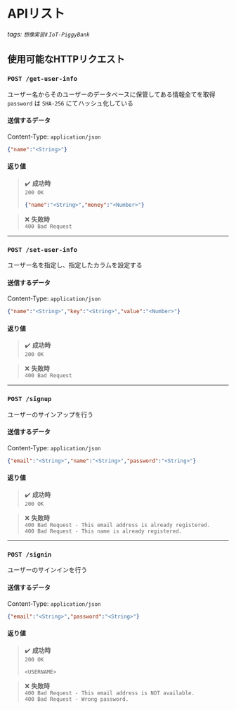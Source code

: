 # APIリスト
###### tags: `想像実習Ⅱ` `IoT-PiggyBank`

## 使用可能なHTTPリクエスト

### `POST /get-user-info`
ユーザー名からそのユーザーのデータベースに保管してある情報全てを取得
`password` は `SHA-256` にてハッシュ化している

#### 送信するデータ
Content-Type: `application/json`
```json
{"name":"<String>"}
```

#### 返り値
> :heavy_check_mark: **成功時**  
> `200 OK`  
> ```json
> {"name":"<String>","money":"<Number>"}
> ```

> :x: **失敗時**  
> `400 Bad Request`

---

### `POST /set-user-info`
ユーザー名を指定し、指定したカラムを設定する

#### 送信するデータ
Content-Type: `application/json`
```json
{"name":"<String>","key":"<String>","value":"<Number>"}
```

#### 返り値
> :heavy_check_mark: **成功時**  
> `200 OK`

> :x: **失敗時**  
> `400 Bad Request`

---

### `POST /signup`
ユーザーのサインアップを行う

#### 送信するデータ
Content-Type: `application/json`
```json
{"email":"<String>","name":"<String>","password":"<String>"}
```

#### 返り値
> :heavy_check_mark: **成功時**  
> `200 OK`

> :x: **失敗時**  
> `400 Bad Request - This email address is already registered.`  
> `400 Bad Request - This name is already registered.`

---

### `POST /signin`
ユーザーのサインインを行う

#### 送信するデータ
Content-Type: `application/json`
```json
{"email":"<String>","password":"<String>"}
```

#### 返り値
> :heavy_check_mark: **成功時**  
> `200 OK`  
> ```text
> <USERNAME>
> ```

> :x: **失敗時**  
> `400 Bad Request - This email address is NOT available.`  
> `400 Bad Request - Wrong password.`
